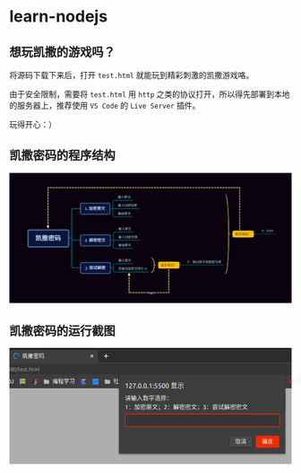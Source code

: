 # learn-nodejs

## 想玩凯撒的游戏吗？

将源码下载下来后，打开 `test.html` 就能玩到精彩刺激的凯撒游戏咯。  

由于安全限制，需要将 `test.html` 用 `http` 之类的协议打开，所以得先部署到本地的服务器上，推荐使用 `VS Code` 的 `Live Server` 插件。  

玩得开心：）

## 凯撒密码的程序结构

![凯撒密码](./images/2020-12-19-caesar-structure.png)  

## 凯撒密码的运行截图

![运行截图](./images/2020-12-19-caesar-screenshot.png)  
